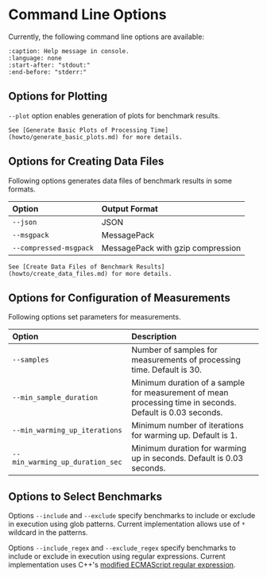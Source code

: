 # Command Line Options

Currently, the following command line options are available:

```{literalinclude} ../../../tests/integ/approvals/TestCommandLine.test_help.approved.txt
:caption: Help message in console.
:language: none
:start-after: "stdout:"
:end-before: "stderr:"
```

## Options for Plotting

`--plot` option enables generation of plots for benchmark results.

```{seealso}
See [Generate Basic Plots of Processing Time](howto/generate_basic_plots.md) for more details.
```

## Options for Creating Data Files

Following options generates data files of benchmark results in some formats.

| Option                 | Output Format                     |
| :--------------------- | :-------------------------------- |
| `--json`               | JSON                              |
| `--msgpack`            | MessagePack                       |
| `--compressed-msgpack` | MessagePack with gzip compression |

```{seealso}
See [Create Data Files of Benchmark Results](howto/create_data_files.md) for more details.
```

## Options for Configuration of Measurements

Following options set parameters for measurements.

| Option                          | Description                                                                                               |
| :------------------------------ | :-------------------------------------------------------------------------------------------------------- |
| `--samples`                     | Number of samples for measurements of processing time. Default is 30.                                     |
| `--min_sample_duration`         | Minimum duration of a sample for measurement of mean processing time in seconds. Default is 0.03 seconds. |
| `--min_warming_up_iterations`   | Minimum number of iterations for warming up. Default is 1.                                                |
| `--min_warming_up_duration_sec` | Minimum duration for warming up in seconds. Default is 0.03 seconds.                                      |

## Options to Select Benchmarks

Options `--include` and `--exclude` specify benchmarks to include or exclude
in execution using glob patterns.
Current implementation allows use of `*` wildcard in the patterns.

Options `--include_regex` and `--exclude_regex` specify benchmarks to include or exclude
in execution using regular expressions.
Current implementation uses C++'s [modified ECMAScript regular expression](https://en.cppreference.com/w/cpp/regex/ecmascript.html).
